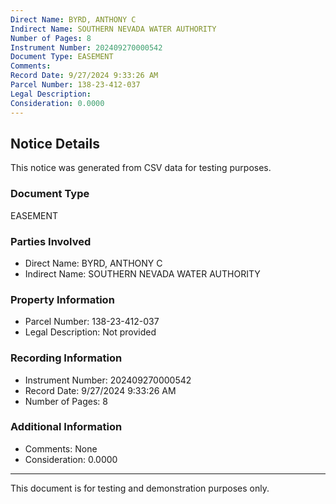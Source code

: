 ```yaml
---
Direct Name: BYRD, ANTHONY C
Indirect Name: SOUTHERN NEVADA WATER AUTHORITY
Number of Pages: 8
Instrument Number: 202409270000542
Document Type: EASEMENT
Comments: 
Record Date: 9/27/2024 9:33:26 AM
Parcel Number: 138-23-412-037
Legal Description: 
Consideration: 0.0000
---
```


## Notice Details

This notice was generated from CSV data for testing purposes.

### Document Type
EASEMENT

### Parties Involved
- Direct Name: BYRD, ANTHONY C
- Indirect Name: SOUTHERN NEVADA WATER AUTHORITY

### Property Information
- Parcel Number: 138-23-412-037
- Legal Description: Not provided

### Recording Information
- Instrument Number: 202409270000542
- Record Date: 9/27/2024 9:33:26 AM
- Number of Pages: 8

### Additional Information
- Comments: None
- Consideration: 0.0000

---

This document is for testing and demonstration purposes only.
